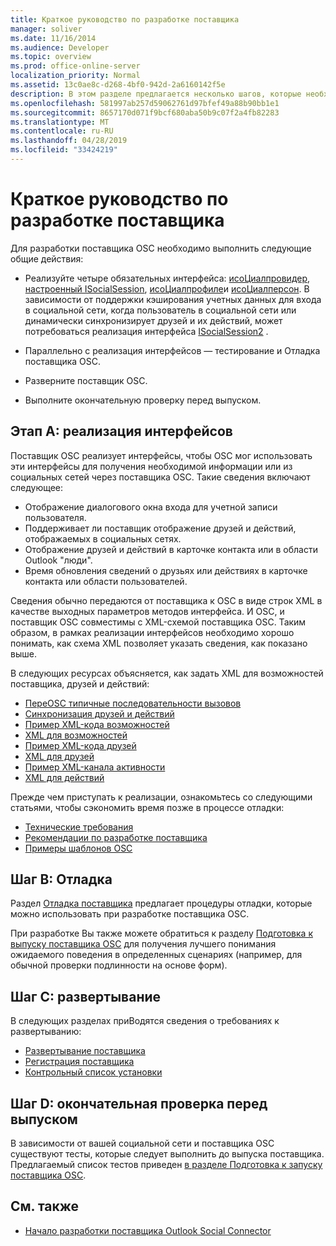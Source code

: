 ```yaml
---
title: Краткое руководство по разработке поставщика
manager: soliver
ms.date: 11/16/2014
ms.audience: Developer
ms.topic: overview
ms.prod: office-online-server
localization_priority: Normal
ms.assetid: 13c0ae8c-d268-4bf0-942d-2a6160142f5e
description: В этом разделе предлагается несколько шагов, которые необходимо изучить при разработке поставщика Outlook Social Connector (OSC).
ms.openlocfilehash: 581997ab257d59062761d97bfef49a88b90bb1e1
ms.sourcegitcommit: 8657170d071f9bcf680aba50b9c07f2a4fb82283
ms.translationtype: MT
ms.contentlocale: ru-RU
ms.lasthandoff: 04/28/2019
ms.locfileid: "33424219"
---
```

# <a name="quick-steps-for-learning-to-develop-a-provider"></a>Краткое руководство по разработке поставщика

Для разработки поставщика OSC необходимо выполнить следующие общие действия:
  
- Реализуйте четыре обязательных интерфейса: [исоЦиалпровидер](isocialprovideriunknown.md), [настроенный ISocialSession](isocialsessioniunknown.md), [исоЦиалпрофиле](isocialprofileisocialperson.md)и [исоЦиалперсон](isocialpersoniunknown.md). В зависимости от поддержки кэширования учетных данных для входа в социальной сети, когда пользователь в социальной сети или динамически синхронизирует друзей и их действий, может потребоваться реализация интерфейса [ISocialSession2](isocialsession2iunknown.md) . 
    
- Параллельно с реализация интерфейсов — тестирование и Отладка поставщика OSC. 

- Разверните поставщик OSC.  

- Выполните окончательную проверку перед выпуском.
    
## <a name="step-a-implementing-interfaces"></a>Этап A: реализация интерфейсов

Поставщик OSC реализует интерфейсы, чтобы OSC мог использовать эти интерфейсы для получения необходимой информации или из социальных сетей через поставщика OSC. Такие сведения включают следующее:
  
- Отображение диалогового окна входа для учетной записи пользователя.    
- Поддерживает ли поставщик отображение друзей и действий, отображаемых в социальных сетях.    
- Отображение друзей и действий в карточке контакта или в области Outlook "люди".     
- Время обновления сведений о друзьях или действиях в карточке контакта или области пользователей.
    
Сведения обычно передаются от поставщика к OSC в виде строк XML в качестве выходных параметров методов интерфейса. И OSC, и поставщик OSC совместимы с XML-схемой поставщика OSC. Таким образом, в рамках реализации интерфейсов необходимо хорошо понимать, как схема XML позволяет указать сведения, как показано выше. 

В следующих ресурсах объясняется, как задать XML для возможностей поставщика, друзей и действий:
  
- [ПереOSC типичные последовательности вызовов](osc-typical-calling-sequences.md)    
- [Синхронизация друзей и действий](synchronizing-friends-and-activities.md)    
- [Пример XML-кода возможностей](capabilities-xml-example.md)   
- [XML для возможностей](xml-for-capabilities.md)    
- [Пример XML-кода друзей](friends-xml-example.md)    
- [XML для друзей](xml-for-friends.md)   
- [Пример XML-канала активности](activity-feed-xml-example.md)   
- [XML для действий](xml-for-activities.md)
    
Прежде чем приступать к реализации, ознакомьтесь со следующими статьями, чтобы сэкономить время позже в процессе отладки:
  
- [Технические требования](technical-requirements.md)    
- [Рекомендации по разработке поставщика](best-practices-for-developing-a-provider.md)    
- [Примеры шаблонов OSC](osc-sample-templates.md)
    
## <a name="step-b-debugging"></a>Шаг B: Отладка

Раздел [Отладка поставщика](debugging-a-provider.md) предлагает процедуры отладки, которые можно использовать при разработке поставщика OSC. 
  
При разработке Вы также можете обратиться к разделу [Подготовка к выпуску поставщика OSC](getting-ready-to-release-an-osc-provider.md) для получения лучшего понимания ожидаемого поведения в определенных сценариях (например, для обычной проверки подлинности на основе форм). 
  
## <a name="step-c-deploying"></a>Шаг C: развертывание

В следующих разделах приВодятся сведения о требованиях к развертыванию:
  
- [Развертывание поставщика](deploying-a-provider.md)    
- [Регистрация поставщика](registering-a-provider.md)   
- [Контрольный список установки](installation-checklist.md)
    
## <a name="step-d-final-testing-before-release"></a>Шаг D: окончательная проверка перед выпуском

В зависимости от вашей социальной сети и поставщика OSC существуют тесты, которые следует выполнить до выпуска поставщика. Предлагаемый список тестов приведен [в разделе Подготовка к запуску поставщика OSC](getting-ready-to-release-an-osc-provider.md).
  
## <a name="see-also"></a>См. также

- [Начало разработки поставщика Outlook Social Connector](getting-started-with-developing-an-outlook-social-connector-provider.md)

